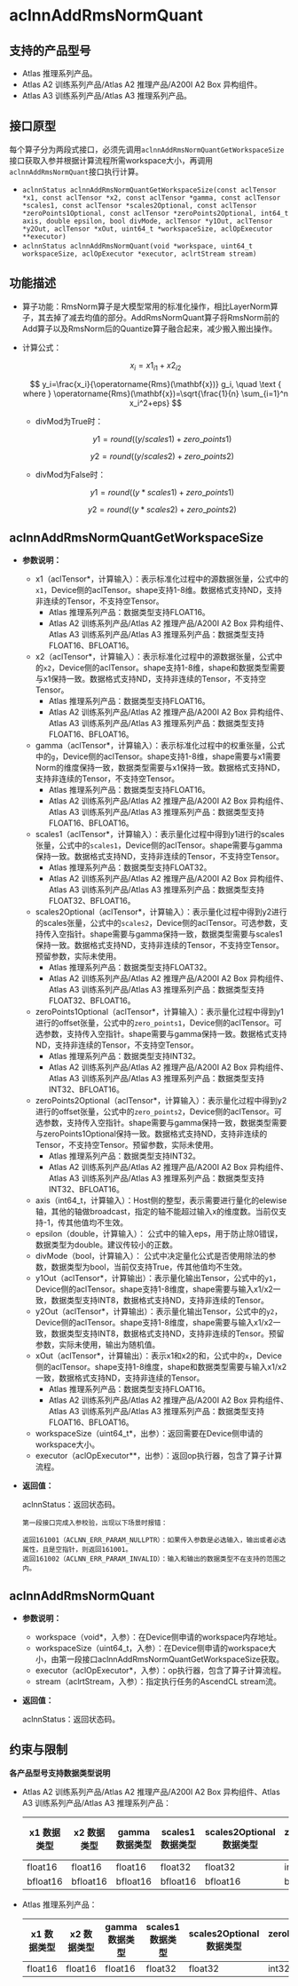 # aclnnAddRmsNormQuant

## 支持的产品型号

- Atlas 推理系列产品。
- Atlas A2 训练系列产品/Atlas A2 推理产品/A200I A2 Box 异构组件。
- Atlas A3 训练系列产品/Atlas A3 推理系列产品。

## 接口原型

每个算子分为两段式接口，必须先调用`aclnnAddRmsNormQuantGetWorkspaceSize`接口获取入参并根据计算流程所需workspace大小，再调用`aclnnAddRmsNormQuant`接口执行计算。

* `aclnnStatus aclnnAddRmsNormQuantGetWorkspaceSize(const aclTensor *x1, const aclTensor *x2, const aclTensor *gamma, const aclTensor *scales1, const aclTensor *scales2Optional, const aclTensor *zeroPoints1Optional, const aclTensor *zeroPoints2Optional, int64_t axis, double epsilon, bool divMode, aclTensor *y1Out, aclTensor *y2Out, aclTensor *xOut, uint64_t *workspaceSize, aclOpExecutor **executor)`
* `aclnnStatus aclnnAddRmsNormQuant(void *workspace, uint64_t workspaceSize, aclOpExecutor *executor, aclrtStream stream)`

## 功能描述

- 算子功能：RmsNorm算子是大模型常用的标准化操作，相比LayerNorm算子，其去掉了减去均值的部分。AddRmsNormQuant算子将RmsNorm前的Add算子以及RmsNorm后的Quantize算子融合起来，减少搬入搬出操作。
- 计算公式：

  $$
  x_i={x1}_{i1}+{x2}_{i2}
  $$

  $$
  y_i=\frac{x_i}{\operatorname{Rms}(\mathbf{x})} g_i, \quad \text { where } \operatorname{Rms}(\mathbf{x})=\sqrt{\frac{1}{n} \sum_{i=1}^n x_i^2+eps}
  $$

  - divMod为True时：

    $$
    y1=round((y/scales1)+zero\_points1)
    $$

    $$
    y2=round((y/scales2)+zero\_points2)
    $$

  - divMod为False时：

    $$
    y1=round((y*scales1)+zero\_points1)
    $$

    $$
    y2=round((y*scales2)+zero\_points2)
    $$

## aclnnAddRmsNormQuantGetWorkspaceSize

- **参数说明：**

  - x1（aclTensor*，计算输入）：表示标准化过程中的源数据张量，公式中的`x1`，Device侧的aclTensor。shape支持1-8维。数据格式支持ND，支持非连续的Tensor，不支持空Tensor。
    - Atlas 推理系列产品：数据类型支持FLOAT16。
    - Atlas A2 训练系列产品/Atlas A2 推理产品/A200I A2 Box 异构组件、Atlas A3 训练系列产品/Atlas A3 推理系列产品：数据类型支持FLOAT16、BFLOAT16。
  - x2（aclTensor*，计算输入）：表示标准化过程中的源数据张量，公式中的`x2`，Device侧的aclTensor。shape支持1-8维，shape和数据类型需要与x1保持一致。数据格式支持ND，支持非连续的Tensor，不支持空Tensor。
    - Atlas 推理系列产品：数据类型支持FLOAT16。
    - Atlas A2 训练系列产品/Atlas A2 推理产品/A200I A2 Box 异构组件、Atlas A3 训练系列产品/Atlas A3 推理系列产品：数据类型支持FLOAT16、BFLOAT16。
  - gamma（aclTensor*，计算输入）：表示标准化过程中的权重张量，公式中的`g`，Device侧的aclTensor。shape支持1-8维，shape需要与x1需要Norm的维度保持一致，数据类型需要与x1保持一致。数据格式支持ND，支持非连续的Tensor，不支持空Tensor。
    - Atlas 推理系列产品：数据类型支持FLOAT16。
    - Atlas A2 训练系列产品/Atlas A2 推理产品/A200I A2 Box 异构组件、Atlas A3 训练系列产品/Atlas A3 推理系列产品：数据类型支持FLOAT16、BFLOAT16。
  - scales1（aclTensor*，计算输入）：表示量化过程中得到y1进行的scales张量，公式中的`scales1`，Device侧的aclTensor。shape需要与gamma保持一致。数据格式支持ND，支持非连续的Tensor，不支持空Tensor。
    - Atlas 推理系列产品：数据类型支持FLOAT32。
    - Atlas A2 训练系列产品/Atlas A2 推理产品/A200I A2 Box 异构组件、Atlas A3 训练系列产品/Atlas A3 推理系列产品：数据类型支持FLOAT32、BFLOAT16。
  - scales2Optional（aclTensor*，计算输入）：表示量化过程中得到y2进行的scales张量，公式中的`scales2`，Device侧的aclTensor。可选参数，支持传入空指针。shape需要与gamma保持一致，数据类型需要与scales1保持一致。数据格式支持ND，支持非连续的Tensor，不支持空Tensor。预留参数，实际未使用。
    - Atlas 推理系列产品：数据类型支持FLOAT32。
    - Atlas A2 训练系列产品/Atlas A2 推理产品/A200I A2 Box 异构组件、Atlas A3 训练系列产品/Atlas A3 推理系列产品：数据类型支持FLOAT32、BFLOAT16。
  - zeroPoints1Optional（aclTensor*，计算输入）：表示量化过程中得到y1进行的offset张量，公式中的`zero_points1`，Device侧的aclTensor。可选参数，支持传入空指针。shape需要与gamma保持一致。数据格式支持ND，支持非连续的Tensor，不支持空Tensor。
    - Atlas 推理系列产品：数据类型支持INT32。
    - Atlas A2 训练系列产品/Atlas A2 推理产品/A200I A2 Box 异构组件、Atlas A3 训练系列产品/Atlas A3 推理系列产品：数据类型支持INT32、BFLOAT16。
  - zeroPoints2Optional（aclTensor*，计算输入）：表示量化过程中得到y2进行的offset张量，公式中的`zero_points2`，Device侧的aclTensor。可选参数，支持传入空指针。shape需要与gamma保持一致，数据类型需要与zeroPoints1Optional保持一致。数据格式支持ND，支持非连续的Tensor，不支持空Tensor。预留参数，实际未使用。
    - Atlas 推理系列产品：数据类型支持INT32。
    - Atlas A2 训练系列产品/Atlas A2 推理产品/A200I A2 Box 异构组件、Atlas A3 训练系列产品/Atlas A3 推理系列产品：数据类型支持INT32、BFLOAT16。
  - axis（int64_t，计算输入）：Host侧的整型，表示需要进行量化的elewise轴，其他的轴做broadcast，指定的轴不能超过输入x的维度数。当前仅支持-1，传其他值均不生效。
  - epsilon（double，计算输入）： 公式中的输入eps，用于防止除0错误，数据类型为double。建议传较小的正数。
  - divMode（bool，计算输入）： 公式中决定量化公式是否使用除法的参数，数据类型为bool，当前仅支持True，传其他值均不生效。
  - y1Out（aclTensor*，计算输出）：表示量化输出Tensor，公式中的`y1`，Device侧的aclTensor。shape支持1-8维度，shape需要与输入x1/x2一致，数据类型支持INT8，数据格式支持ND，支持非连续的Tensor。
  - y2Out（aclTensor*，计算输出）：表示量化输出Tensor，公式中的`y2`，Device侧的aclTensor。shape支持1-8维度，shape需要与输入x1/x2一致，数据类型支持INT8，数据格式支持ND，支持非连续的Tensor。预留参数，实际未使用，输出为随机值。
  - xOut（aclTensor*，计算输出）：表示x1和x2的和，公式中的`x`，Device侧的aclTensor。shape支持1-8维度，shape和数据类型需要与输入x1/x2一致，数据格式支持ND，支持非连续的Tensor。
    - Atlas 推理系列产品：数据类型支持FLOAT16。
    - Atlas A2 训练系列产品/Atlas A2 推理产品/A200I A2 Box 异构组件、Atlas A3 训练系列产品/Atlas A3 推理系列产品：数据类型支持FLOAT16、BFLOAT16。
  - workspaceSize（uint64_t*，出参）：返回需要在Device侧申请的workspace大小。
  - executor（aclOpExecutor**，出参）：返回op执行器，包含了算子计算流程。

- **返回值：**

  aclnnStatus：返回状态码。

  ```
  第一段接口完成入参校验，出现以下场景时报错：

  返回161001（ACLNN_ERR_PARAM_NULLPTR）：如果传入参数是必选输入，输出或者必选属性，且是空指针，则返回161001。
  返回161002（ACLNN_ERR_PARAM_INVALID）：输入和输出的数据类型不在支持的范围之内。
  ```

## aclnnAddRmsNormQuant

- **参数说明：**

  * workspace（void*，入参）：在Device侧申请的workspace内存地址。
  * workspaceSize（uint64_t，入参）：在Device侧申请的workspace大小，由第一段接口aclnnAddRmsNormQuantGetWorkspaceSize获取。
  * executor（aclOpExecutor*，入参）：op执行器，包含了算子计算流程。
  * stream（aclrtStream，入参）：指定执行任务的AscendCL stream流。

- **返回值：**

  aclnnStatus：返回状态码。

## 约束与限制

**各产品型号支持数据类型说明**
  - Atlas A2 训练系列产品/Atlas A2 推理产品/A200I A2 Box 异构组件、Atlas A3 训练系列产品/Atlas A3 推理系列产品：

    | x1 数据类型 | x2 数据类型 | gamma 数据类型 | scales1 数据类型 | scales2Optional 数据类型 | zeroPoints1Optional 数据类型 | zeroPoints2Optional 数据类型 | y1Out 数据类型 | y2Out 数据类型 | xOut 数据类型 |
    | - | - | - | - | - | - | - | - | - | - |
    | float16 | float16 | float16 | float32 | float32 | int32 | int32 | int8 | int8 | float16 |
    | bfloat16 | bfloat16 | bfloat16 | bfloat16 | bfloat16 | bfloat16 | bfloat16 | int8 | int8 | bfloat16 |

  - Atlas 推理系列产品：

    | x1 数据类型 | x2 数据类型 | gamma 数据类型 | scales1 数据类型 | scales2Optional 数据类型 | zeroPoints1Optional 数据类型 | zeroPoints2Optional 数据类型 | y1Out 数据类型 | y2Out 数据类型 | xOut 数据类型 |
    | - | - | - | - | - | - | - | - | - | - |
    | float16 | float16 | float16 | float32 | float32 | int32 | int32 | int8 | int8 | float16 |
